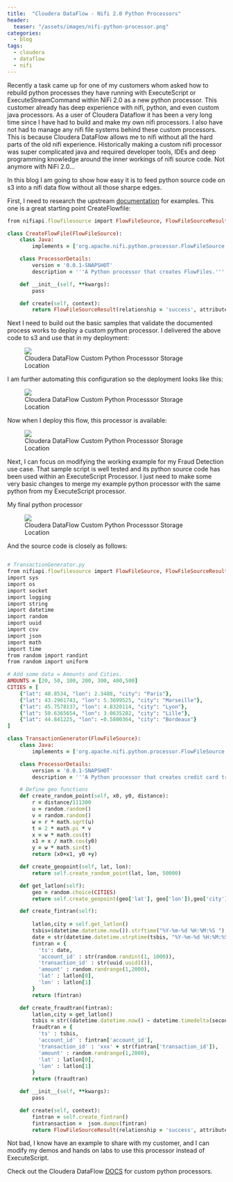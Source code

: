 ```yaml
---
title:  "Cloudera DataFlow - Nifi 2.0 Python Processors"
header:
  teaser: "/assets/images/nifi-python-processor.png"
categories: 
  - blog
tags:
  - cloudera
  - dataflow
  - nifi
---
```


Recently a task came up for one of my customers whom asked how to rebuild python processes they have running with ExecuteScript or ExecuteStreamCommand within NiFi 2.0 as a new python processor.  This customer already has deep experience with nifi, python, and even custom java processors.   As a user of Cloudera Dataflow it has been a very long time since I have had to build and make my own nifi processors.  I also have not had to manage any nifi file systems behind these custom processors.   This is because Cloudera DataFlow allows me to nifi without all the hard parts of the old nifi experience.   Historically making a custom nifi processor was super complicated java and required developer tools, IDEs and deep programming knowledge around the inner workings of nifi source code.  Not anymore with NiFi 2.0…

In this blog I am going to show how easy it is to feed python source code on s3 into a nifi data flow without all those sharpe edges. 


First,  I need to research the upstream [documentation](https://nifi.apache.org/nifi-docs/python-developer-guide.html) for examples.  This one is a great starting point CreateFlowfile:  

```ruby
from nifiapi.flowfilesource import FlowFileSource, FlowFileSourceResult

class CreateFlowFile(FlowFileSource):
    class Java:
        implements = ['org.apache.nifi.python.processor.FlowFileSource']

    class ProcessorDetails:
        version = '0.0.1-SNAPSHOT'
        description = '''A Python processor that creates FlowFiles.'''

    def __init__(self, **kwargs):
        pass

    def create(self, context):
        return FlowFileSourceResult(relationship = 'success', attributes = {'greeting': 'hello'}, contents = 'Hello World!')
```
Next I need to build out the basic samples that validate the documented process works to deploy a custom python processor.  I delivered the above code to s3 and use that in my deployment:

<figure>
  <img src="/assets/images/nifi-python-processor-storage-location-1.png">
  <figcaption>Cloudera DataFlow Custom Python Processsor Storage Location</figcaption>
</figure>

I am further automating this configuration so the deployment looks like this:
<figure>
  <img src="/assets/images/nifi-python-processor-storage-location-2.png">
  <figcaption>Cloudera DataFlow Custom Python Processsor Storage Location</figcaption>
</figure>

Now when I deploy this flow, this processor is available:

<figure>
  <img src="/assets/images/nifi-python-processor-createflowfile.png">
  <figcaption>Cloudera DataFlow Custom Python Processsor Storage Location</figcaption>
</figure>

Next, I can focus on modifying the working example for my Fraud Detection use case.   That sample script is well tested and its python source code has been used within an ExecuteScript Processor.  I just need to make some very basic changes to merge my example python processor with the same python from my ExecuteScript processor. 


My final python processor

<figure>
  <img src="/assets/images/nifi-python-processor-transaction-generator.png">
  <figcaption>Cloudera DataFlow Custom Python Processsor Storage Location</figcaption>
</figure>

And the source code is closely as follows:
```ruby

# TransactionGenerator.py
from nifiapi.flowfilesource import FlowFileSource, FlowFileSourceResult
import sys
import os
import socket
import logging
import string
import datetime
import random
import uuid
import csv
import json
import math
import time
from random import randint
from random import uniform

# Add some data = Amounts and Cities.
AMOUNTS = [20, 50, 100, 200, 300, 400,500]
CITIES = [                                                                                                                                                                                                                                                     
    {"lat": 48.8534, "lon": 2.3488, "city": "Paris"},                                                                                                                                                                                                    
    {"lat": 43.2961743, "lon": 5.3699525, "city": "Marseille"},                                                                                                                                                                                                 
    {"lat": 45.7578137, "lon": 4.8320114, "city": "Lyon"},                                                                                                                                                                                                      
    {"lat": 50.6365654, "lon": 3.0635282, "city": "Lille"},
    {"lat": 44.841225, "lon": -0.5800364, "city": "Bordeaux"}
]   

class TransactionGenerator(FlowFileSource):
    class Java:
        implements = ['org.apache.nifi.python.processor.FlowFileSource']

    class ProcessorDetails:
        version = '0.0.1-SNAPSHOT'
        description = '''A Python processor that creates credit card transactions for the Fraud Demo.'''

    # Define geo functions
    def create_random_point(self, x0, y0, distance):
        r = distance/111300
        u = random.random()
        v = random.random()
        w = r * math.sqrt(u)
        t = 2 * math.pi * v
        x = w * math.cos(t)
        x1 = x / math.cos(y0)
        y = w * math.sin(t)
        return (x0+x1, y0 +y)

    def create_geopoint(self, lat, lon):
        return self.create_random_point(lat, lon, 50000)

    def get_latlon(self):                                                                    
        geo = random.choice(CITIES)
        return self.create_geopoint(geo['lat'], geo['lon']),geo['city']        

    def create_fintran(self):
     
        latlon,city = self.get_latlon()
        tsbis=(datetime.datetime.now()).strftime("%Y-%m-%d %H:%M:%S ")
        date = str(datetime.datetime.strptime(tsbis, "%Y-%m-%d %H:%M:%S "))
        fintran = {
          'ts': date,
          'account_id' : str(random.randint(1, 1000)),
          'transaction_id' : str(uuid.uuid1()),
          'amount' : random.randrange(1,2000),  
          'lat' : latlon[0],
          'lon' : latlon[1]
        }    
        return (fintran)

    def create_fraudtran(fintran):
        latlon,city = get_latlon()
        tsbis = str((datetime.datetime.now() - datetime.timedelta(seconds=random.randint(60,600))).strftime("%Y-%m-%d %H:%M:%S "))
        fraudtran = {
          'ts' : tsbis,
          'account_id' : fintran['account_id'],
          'transaction_id' : 'xxx' + str(fintran['transaction_id']),
          'amount' : random.randrange(1,2000),      
          'lat' : latlon[0],
          'lon' : latlon[1]
        }    
        return (fraudtran)

    def __init__(self, **kwargs):
        pass

    def create(self, context):
        fintran = self.create_fintran()   
        fintransaction =  json.dumps(fintran)
        return FlowFileSourceResult(relationship = 'success', attributes = {'NiFi': 'PythonProcessor'}, contents = fintransaction)
```

Not bad, I know have an example to share with my customer, and I can modify my demos and hands on labs to use this processor instead of ExecuteScript.

Check out the Cloudera DataFlow [DOCS](https://docs.cloudera.com/dataflow/cloud/custom-processors/topics/cdf-bp-custom-python-processors.html) for custom python processors.